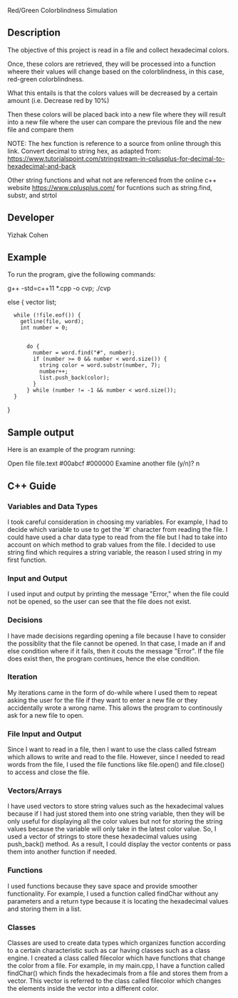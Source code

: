 Red/Green Colorblindness Simulation
## Description
The objective of this project is read in a file and collect hexadecimal colors. 

Once, these colors are retrieved, they will be processed into a function wheere their values will change based on the colorblindness, in this case, red-green colorblindness. 

What this entails is that the colors values will be decreased by a certain amount (i.e. Decrease red by 10%)

Then these colors will be placed back into a new file where they will result into a new file where the user can compare the previous file and the new file and compare them

NOTE: The hex function is reference to a source from online through this link. Convert decimal to string hex, as adapted from: https://www.tutorialspoint.com/stringstream-in-cplusplus-for-decimal-to-hexadecimal-and-back

Other string functions and what not are referenced from the online c++ website https://www.cplusplus.com/ for fucntions such as string.find, substr, and strtol

## Developer
Yizhak Cohen

## Example

To run the program, give the following commands:

g++ -std=c++11 *.cpp -o cvp; ./cvp


  else {
      vector <string> list;

      while (!file.eof()) {
        getline(file, word);
        int number = 0;


          do {
            number = word.find("#", number);
            if (number >= 0 && number < word.size()) {
              string color = word.substr(number, 7);
              number++;
              list.push_back(color);               
            }
          } while (number != -1 && number < word.size());   
      }
  }

## Sample output

Here is an example of the program running:

Open file
file.text
#00abcf
#000000
Examine another file (y/n)?
n

## C++ Guide

### Variables and Data Types
I took careful consideration in choosing my variables. For example, I had to decide which variable to use to get the '#' character from reading the file. I could have used a char data type to read from the file but I had to take into account on which method to grab values from the file. I decided to use string find which requires a string variable, the reason I used string in my first function. 

### Input and Output
I used input and output by printing the message "Error," when the file could not be opened, so the user can see that the file does not exist. 

### Decisions
I have made decisions regarding opening a file because I have to consider the possiblity that the file cannot be opened. In that case, I made an if and else condition where if it fails, then it couts the message "Error". If the file does exist then, the program continues, hence the else condition. 

### Iteration
My iterations came in the form of do-while where I used them to repeat asking the user for the file if they want to enter a new file or they accidentally wrote a wrong name. This allows the program to continously ask for a new file to open.   

### File Input and Output
Since I want to read in a file, then I want to use the class called fstream which allows to write and read to the file. However, since I needed to read words from the file, I used the file functions like file.open() and file.close() to access and close the file. 

### Vectors/Arrays
I have used vectors to store string values such as the hexadecimal values because if I had just stored them into one string variable, then they will be only useful for displaying all the color values but not for storing the string values because the variable will only take in the latest color value. So, I used a vector of strings to store these hexadecimal values using push_back() method. As a result, I could display the vector contents or pass them into another function if needed. 

### Functions
I used functions because they save space and provide smoother functionality. For example, I used a function called findChar without any parameters and a return type because it is locating the hexadecimal values and storing them in a list. 

### Classes
Classes are used to create data types which organizes function according to a certain characteristic such as car having classes such as a class engine. I created a class called filecolor which have functions that change the color from a file. For example, in my main.cpp, I have a function called findChar() which finds the hexadecimals from a file and stores them from a vector. This vector is referred to the class called filecolor which changes the elements inside the vector into a different color. 